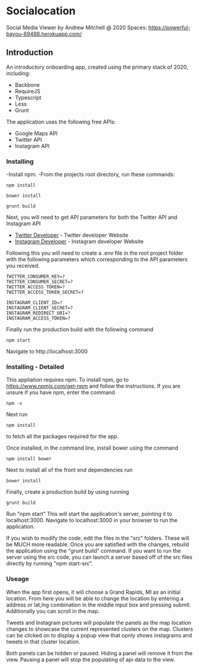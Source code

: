 # Socialocation
Social Media Viewer by Andrew Mitchell @ 2020 Spaces: https://powerful-bayou-69488.herokuapp.com/

## Introduction
An introductory onboarding app, created using the primary stack of 2020, including:
* Backbone
* RequireJS
* Typescript
* Less
* Grunt

The application uses the following free APIs:
* Google Maps API
* Twitter API
* Instagram API

### Installing

-Install npm.
-From the projects root directory, run these commands:

```
npm install
```
```
bower install
```
```
grunt build
```

Next, you will need to get API parameters for both the Twitter API and Instagram API
* [Twitter Developer](https://developer.twitter.com/en.html) - Twitter developer Website
* [Instagram Developer](https://www.instagram.com/developer/) - Instagram developer Website

Following this you will need to create a .env file in the root project folder with the following parameters which corresponding to the API parameters you received.

```
TWITTER_CONSUMER_KEY=?
TWITTER_CONSUMER_SECRET=?
TWITTER_ACCESS_TOKEN=?
TWITTER_ACCESS_TOKEN_SECRET=?

INSTAGRAM_CLIENT_ID=?
INSTAGRAM_CLIENT_SECRET=?
INSTAGRAM_REDIRECT_URI=?
INSTAGRAM_ACCESS_TOKEN=?
```

Finally run the production build with the following command
```
npm start
```
Navigate to http://localhost:3000

### Installing - Detailed

This appliation requires npm. To install npm, go to https://www.npmjs.com/get-npm and follow the instructions. If you are unsure if you have npm, enter the command
```
npm -v
```
Next run
 ```
 npm install
 ```
to fetch all the packages required for the app.

Once installed, in the command line, install bower using the command
```
npm install bower
```
Next to install all of the front end dependencies run
```
bower install
```

Finally, create a production build by using running
```
grunt build
```

Run "npm start" This will start the application's server, pointing it to localhost:3000.
Navigate to localhost:3000 in your browser to run the application.

If you wish to modify the code, edit the files in the "src" folders. These will be MUCH more readable. Once you are satisfied with the changes, rebuild the application using the "grunt build" command. If you want to run the server using the src code, you can launch a server based off of the src files directly by running "npm start-src".

### Useage
 When the app first opens, it will choose a Grand Rapids, MI as an initial location.  From here you will be able to change the location by entering a address or lat,lng combination in the middle input box and pressing submit.  Additionally you can scroll in the map.

 Tweets and Instagram pictures will populate the panels as the map location changes to showcase the current represented clusters on the map.  Clusters can be clicked on to display a popup view that opnly shows instagrams and tweets in that cluster location.

 Both panels can be hidden or paused.  Hiding a panel will remove it from the view.  Pausing a panel will stop the populating of api data to the view.

